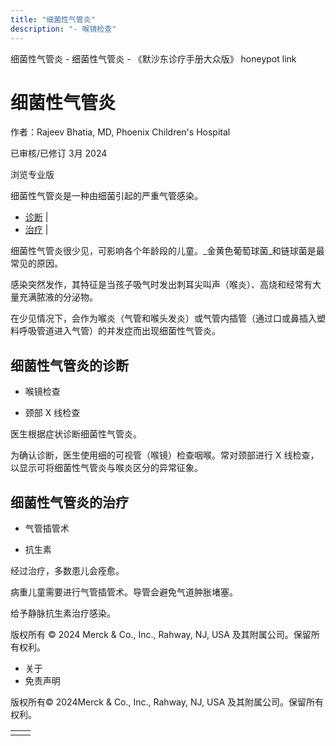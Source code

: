 ```yaml
---
title: "细菌性气管炎"
description: "- 喉镜检查"
---
```


﻿细菌性气管炎 \- 细菌性气管炎 \- 《默沙东诊疗手册大众版》 honeypot link

# 细菌性气管炎

作者：Rajeev Bhatia, MD, Phoenix Children's Hospital

已审核/已修订 3月 2024

浏览专业版

细菌性气管炎是一种由细菌引起的严重气管感染。

- [诊断](#诊断_v34394521_zh) \|
- [治疗](#治疗_v34394531_zh) \|

细菌性气管炎很少见，可影响各个年龄段的儿童。_金黄色葡萄球菌_和链球菌是最常见的原因。

感染突然发作，其特征是当孩子吸气时发出刺耳尖叫声（喉炎）、高烧和经常有大量充满脓液的分泌物。

在少见情况下，会作为喉炎（气管和喉头发炎）或气管内插管（通过口或鼻插入塑料呼吸管道进入气管）的并发症而出现细菌性气管炎。

## 细菌性气管炎的诊断

- 喉镜检查

- 颈部 X 线检查


医生根据症状诊断细菌性气管炎。

为确认诊断，医生使用细的可视管（喉镜）检查咽喉。常对颈部进行 X 线检查，以显示可将细菌性气管炎与喉炎区分的异常征象。

## 细菌性气管炎的治疗

- 气管插管术

- 抗生素


经过治疗，多数患儿会痊愈。

病重儿童需要进行气管插管术。导管会避免气道肿胀堵塞。

给予静脉抗生素治疗感染。



版权所有 © 2024
Merck & Co., Inc., Rahway, NJ, USA 及其附属公司。保留所有权利。

- 关于
- 免责声明

版权所有© 2024Merck & Co., Inc., Rahway, NJ, USA 及其附属公司。保留所有权利。

|     |     |
| --- | --- |
|  |  |
